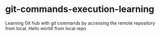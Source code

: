 # git-commands-execution-learning
Learning Git hub with git commands by accessing the remote repository from local.
Hello world! from local repo

